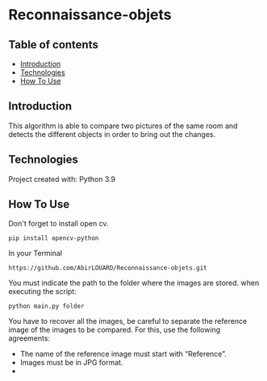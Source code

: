 # Reconnaissance-objets


## Table of contents

* [Introduction](#introduction)
* [Technologies](#technologies)
* [How To Use](#how-to-use)

## Introduction

This algorithm is able to compare two pictures of the same room and 
detects the different objects in order to bring out the changes.

## Technologies

Project created with:
Python 3.9

## How To Use

Don't forget to install open cv.
```
pip install opencv-python
```
In your Terminal

```
https://github.com/AbirLOUARD/Reconnaissance-objets.git
```
You must indicate the path to the folder where the images are stored.
when executing the script:
```
python main.py folder
```
You have to recover all the images, be careful to separate the 
reference image of the images to be compared. For this, use the
following agreements:
  - The name of the reference image must start with “Reference”.
  - Images must be in JPG format.
  - 
